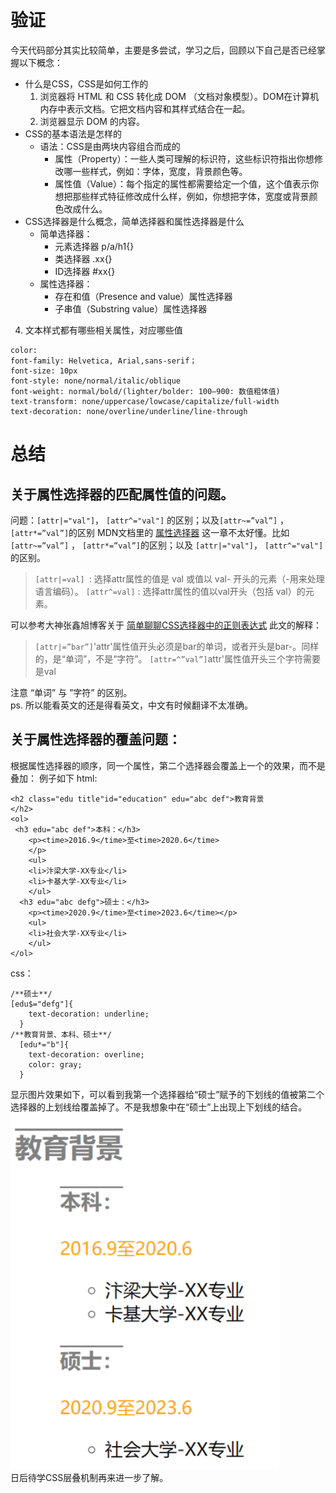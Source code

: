 # 验证  
今天代码部分其实比较简单，主要是多尝试，学习之后，回顾以下自己是否已经掌握以下概念：  

- 什么是CSS，CSS是如何工作的
  1.  浏览器将 HTML 和 CSS 转化成 DOM （文档对象模型）。DOM在计算机内存中表示文档。它把文档内容和其样式结合在一起。
  2. 浏览器显示 DOM 的内容。
- CSS的基本语法是怎样的
  - 语法：CSS是由两块内容组合而成的
    - 属性（Property）：一些人类可理解的标识符，这些标识符指出你想修改哪一些样式，例如：字体，宽度，背景颜色等。
    - 属性值（Value）：每个指定的属性都需要给定一个值，这个值表示你想把那些样式特征修改成什么样，例如，你想把字体，宽度或背景颜色改成什么。
- CSS选择器是什么概念，简单选择器和属性选择器是什么
  - 简单选择器：
    - 元素选择器 p/a/h1{}
    - 类选择器 .xx{}
    - ID选择器 #xx{}
  - 属性选择器：
    - 存在和值（Presence and value）属性选择器
    - 子串值（Substring value）属性选择器
4. 文本样式都有哪些相关属性，对应哪些值
```
color:
font-family: Helvetica, Arial,sans-serif；
font-size: 10px
font-style: none/normal/italic/oblique
font-weight: normal/bold/(lighter/bolder: 100–900: 数值粗体值)
text-transform: none/uppercase/lowcase/capitalize/full-width
text-decoration: none/overline/underline/line-through
```

# 总结

## 关于属性选择器的匹配属性值的问题。
 问题：`[attr|="val"]`， `[attr^="val"]` 的区别；以及`[attr~=”val”]` ， `[attr*=”val”]`的区别
MDN文档里的 [属性选择器](https://developer.mozilla.org/zh-CN/docs/Learn/CSS/Introduction_to_CSS/Attribute_selectors) 这一章不太好懂。比如 `[attr~=”val”]` ， `[attr*=”val”]`的区别；以及 `[attr|="val"]`， `[attr^="val"]` 的区别。  
>`[attr|=val] `: 选择attr属性的值是 val 或值以 val- 开头的元素（-用来处理语言编码）。
> `[attr^=val]` : 选择attr属性的值以val开头（包括 val）的元素。  

可以参考大神张鑫旭博客关于 [简单聊聊CSS选择器中的正则表达式](http://www.zhangxinxu.com/wordpress/2016/08/regular-expression-in-css-selector/) 此文的解释：
> `[attr|=”bar”]`'attr'属性值开头必须是bar的单词，或者开头是bar-。同样的，是“单词”，不是“字符”。
> `[attr=^”val”]`attr'属性值开头三个字符需要是val  

注意 “单词” 与 ”字符” 的区别。  
ps. 所以能看英文的还是得看英文，中文有时候翻译不太准确。


## 关于属性选择器的覆盖问题：
根据属性选择器的顺序，同一个属性，第二个选择器会覆盖上一个的效果，而不是叠加：
例子如下
html:
```
<h2 class="edu title"id="education" edu="abc def">教育背景
</h2>
<ol>
 <h3 edu="abc def">本科：</h3>
    <p><time>2016.9</time>至<time>2020.6</time>
    </p>
    <ul>
    <li>汴梁大学-XX专业</li>
    <li>卡基大学-XX专业</li>
    </ul>
  <h3 edu="abc defg">硕士：</h3>
    <p><time>2020.9</time>至<time>2023.6</time></p>
    <ul>
    <li>社会大学-XX专业</li>
    </ul>
</ol>
```
css：
```
/**硕士**/
[edu$="defg"]{
    text-decoration: underline;
  }
/**教育背景、本科、硕士**/
  [edu*="b"]{
    text-decoration: overline;
    color: gray;
  }
```
显示图片效果如下，可以看到我第一个选择器给“硕士”赋予的下划线的值被第二个选择器的上划线给覆盖掉了。不是我想象中在“硕士”上出现上下划线的结合。
![day03-1](images/2018/05/day03-1.png)  
日后待学CSS层叠机制再来进一步了解。
